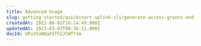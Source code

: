 ```yaml
---
title: Advanced Usage
slug: getting-started/quickstart-uplink-cli/generate-access-grants-and-tokens
createdAt: 2022-08-02T16:14:49.000Z
updatedAt: 2023-03-03T08:36:11.000Z
docId: UPu3VuWQaX5ThIJCWTY1m
---
```


[](docId:1IGea-b63x-CCtRsLj9WX)&#x20;

[](docId\:OXSINcFRuVMBacPvswwNU)&#x20;

